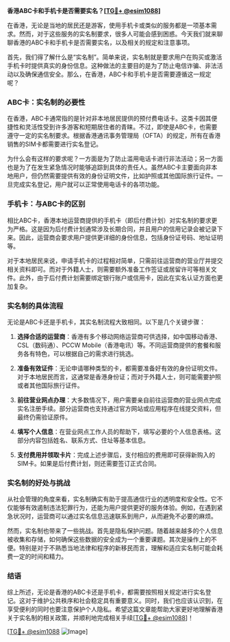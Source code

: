 **香港ABC卡和手机卡是否需要实名？[[TG💪+ @esim1088](https://t.me/s/esim1088)]**

在香港，无论是当地的居民还是游客，使用手机卡或类似的服务都是一项基本需求。然而，对于这些服务的实名制要求，很多人可能会感到困惑。今天我们就来聊聊香港的ABC卡和手机卡是否需要实名，以及相关的规定和注意事项。

首先，我们得了解什么是“实名制”。简单来说，实名制就是要求用户在购买或激活手机卡时提供真实的身份信息。这种做法的主要目的是为了防止电信诈骗、非法活动以及确保通信安全。那么，在香港，ABC卡和手机卡是否需要遵循这一规定呢？

### ABC卡：实名制的必要性

在香港，ABC卡通常指的是针对非本地居民提供的预付费电话卡。这类卡因其便捷性和灵活性受到许多游客和短期居住者的青睐。不过，即使是ABC卡，也需要遵守一定的实名制要求。根据香港通讯事务管理局（OFTA）的规定，所有在香港销售的SIM卡都需要进行实名登记。

为什么会有这样的要求呢？一方面是为了防止滥用电话卡进行非法活动；另一方面也是为了在发生紧急情况时能够追踪到具体的责任人。虽然ABC卡主要面向非本地用户，但仍然需要提供有效的身份证明文件，比如护照或其他国际旅行证件。一旦完成实名登记，用户就可以正常使用电话卡的各项功能。

### 手机卡：与ABC卡的区别

相比ABC卡，香港本地运营商提供的手机卡（即后付费计划）对实名制的要求更为严格。这是因为后付费计划通常涉及长期合同，并且用户的信用记录会被记录下来。因此，运营商会要求用户提供更详细的身份信息，包括身份证号码、地址证明等。

对于本地居民来说，申请手机卡的过程相对简单，只需前往运营商的营业厅并提交相关资料即可。而对于外籍人士，则需要额外准备工作签证或居留许可等相关文件。此外，由于后付费计划需要绑定银行账户或信用卡，因此在实名认证方面也更加复杂。

### 实名制的具体流程

无论是ABC卡还是手机卡，其实名制流程大致相同。以下是几个关键步骤：

1. **选择合适的运营商**：香港有多个移动网络运营商可供选择，如中国移动香港、CSL（数码通）、PCCW Mobile（香港电讯）等。不同运营商提供的套餐和服务各有特色，可以根据自己的需求进行挑选。

2. **准备有效证件**：无论申请哪种类型的卡，都需要准备好有效的身份证明文件。对于本地居民而言，这通常是香港身份证；而对于外籍人士，则可能需要护照或者其他国际旅行证件。

3. **前往营业网点办理**：大多数情况下，用户需要亲自前往运营商的营业网点完成实名注册手续。部分运营商也支持通过官方网站或应用程序在线提交资料，但最终仍需验证原件。

4. **填写个人信息**：在营业网点工作人员的帮助下，填写必要的个人信息表格。这部分内容包括姓名、联系方式、住址等基本信息。

5. **支付费用并领取卡片**：完成上述步骤后，支付相应的费用即可获得新购入的SIM卡。如果是后付费计划，则还需要签订正式合同。

### 实名制的好处与挑战

从社会管理的角度来看，实名制确实有助于提高通信行业的透明度和安全性。它不仅能够有效遏制违法犯罪行为，还能为用户提供更好的服务体验。例如，在遇到紧急状况时，运营商可以通过实名信息迅速联系到用户，从而避免不必要的麻烦。

然而，实名制也带来了一些挑战。首先是隐私保护问题。随着越来越多的个人信息被收集和存储，如何确保这些数据的安全成为一个重要课题。其次是操作上的不便。特别是对于不熟悉当地法律和程序的新移民而言，理解和适应实名制可能会耗费一定的时间和精力。

### 结语

综上所述，无论是香港的ABC卡还是手机卡，都需要按照相关规定进行实名登记。这对于维护公共秩序和社会稳定具有重要意义。同时，我们也应该认识到，在享受便利的同时也要注意保护个人隐私。希望这篇文章能帮助大家更好地理解香港关于实名制的相关政策，并顺利地完成相关手续[[TG💪+ @esim1088](https://t.me/s/esim1088)]！

[[TG💪+ @esim1088](https://t.me/s/esim1088) ![Image](https://i.postimg.cc/4NQfJmqS/Snipaste-2025-05-13-00-14-12.png)]